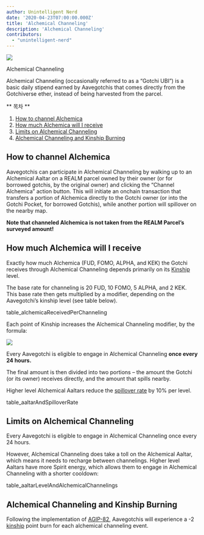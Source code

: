 ```yaml
---
author: Unintelligent Nerd
date: '2020-04-23T07:00:00.000Z'
title: 'Alchemical Channeling'
description: 'Alchemical Channeling'
contributors:
  - "unintelligent-nerd"
---
```


<div class="headerImageContainer">
<img class="headerImage" src="/alchemical-channeling/alchemical-channeling.png">
<p class="headerImageText">Alchemical Channeling</p>
</div>

Alchemical Channeling (occasionally referred to as a “Gotchi UBI”) is a basic daily stipend earned by Aavegotchis that comes directly from the Gotchiverse ether, instead of being harvested from the parcel.

<div class="contentsBox">

** 목차 **

<ol>
<li><a href=#how-to-channel-alchemica>How to channel Alchemica</a></li>
<li><a href=#how-much-alchemica-will-i-receive>How much Alchemica will I receive</a></li>
<li><a href=#limits-on-alchemical-channeling>Limits on Alchemical Channeling</a></li>
<li><a href=#alchemical-channeling-and-kinship-burning>Alchemical Channeling and Kinship Burning</a></li>
</ol>

</div>

## How to channel Alchemica

Aavegotchis can participate in Alchemical Channeling by walking up to an Alchemical Aaltar on a REALM parcel owned by their owner (or for borrowed gotchis, by the original owner) and clicking the “Channel Alchemica” action button. This will initiate an onchain transaction that transfers a portion of Alchemica directly to the Gotchi owner (or into the Gotchi Pocket, for borrowed Gotchis), while another portion will spillover on the nearby map.

**Note that channeled Alchemica is not taken from the REALM Parcel’s surveyed amount!**

## How much Alchemica will I receive

Exactly how much Alchemica (FUD, FOMO, ALPHA, and KEK) the Gotchi receives through Alchemical Channeling depends primarily on its [Kinship](/kinship) level.

The base rate for channeling is 20 FUD, 10 FOMO, 5 ALPHA, and 2 KEK. This base rate then gets multiplied by a modifier, depending on the Aavegotchi’s kinship level (see table below).

table_alchemicaReceivedPerChanneling

Each point of Kinship increases the Alchemical Channeling modifier, by the formula:

<img class="bodyImage" src="/alchemical-channeling/alchemical-channeling-modifier.png" />

Every Aavegotchi is eligible to engage in Alchemical Channeling **once every 24 hours.**

The final amount is then divided into two portions – the amount the Gotchi (or its owner) receives directly, and the amount that spills nearby.

Higher level Alchemical Aaltars reduce the [spillover rate](/glossary#spillover-rate) by 10% per level.

table_aaltarAndSpilloverRate

## Limits on Alchemical Channeling

Every Aavegotchi is eligible to engage in Alchemical Channeling once every 24 hours.

However, Alchemical Channeling does take a toll on the Alchemical Aaltar, which means it needs to recharge between channelings. Higher level Aaltars have more Spirit energy, which allows them to engage in Alchemical Channeling with a shorter cooldown:

table_aaltarLevelAndAlchemicalChannelings

## Alchemical Channeling and Kinship Burning

Following the implementation of [AGIP-82](/aavegotchi-improvement-proposals#channel-alchemica-through-a--2-kinship-burn), Aavegotchis will experience a -2 [kinship](/kinship) point burn for each alchemical channeling event.